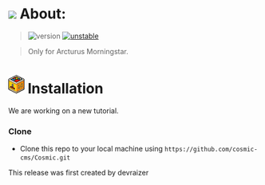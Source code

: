 

# <img src="https://habborator.org/archive/icons/medium/go_arrow.gif"> About:


> ![version](https://img.shields.io/badge/production-2.0.0-green?logo=appveyor&style=flat-square) [![unstable](https://img.shields.io/badge/stability-stable-green?logo=appveyor&style=flat-square)](http://github.com/badges/stability-badges)

> Only for Arcturus Morningstar.

# <img src="https://raw.githubusercontent.com/Wulles/eyethatseeseverything/master/pwrup_pins.gif"> Installation

We are working on a new tutorial.

### Clone

- Clone this repo to your local machine using `https://github.com/cosmic-cms/Cosmic.git`

This release was first created by devraizer
